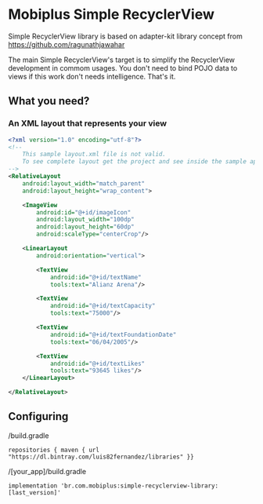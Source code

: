 # Mobiplus Simple RecyclerView
Simple RecyclerView library is based on adapter-kit library concept from https://github.com/ragunathjawahar

The main Simple RecyclerView's target is to simplify the RecyclerView development in commom usages.
You don't need to bind POJO data to views if this work don't needs intelligence.
That's it.

## What you need?

### An XML layout that represents your view

```xml
<?xml version="1.0" encoding="utf-8"?>
<!--
    This sample layout.xml file is not valid.
    To see complete layout get the project and see inside the sample app.
-->
<RelativeLayout
    android:layout_width="match_parent"
    android:layout_height="wrap_content">

    <ImageView
        android:id="@+id/imageIcon"
        android:layout_width="100dp"
        android:layout_height="60dp"
        android:scaleType="centerCrop"/>

    <LinearLayout
        android:orientation="vertical">

        <TextView
            android:id="@+id/textName"
            tools:text="Alianz Arena"/>

        <TextView
            android:id="@+id/textCapacity"
            tools:text="75000"/>

        <TextView
            android:id="@+id/textFoundationDate"
            tools:text="06/04/2005"/>

        <TextView
            android:id="@+id/textLikes"
            tools:text="93645 likes"/>
    </LinearLayout>

</RelativeLayout>
```

## Configuring

/build.gradle

`repositories { maven { url  "https://dl.bintray.com/luis82fernandez/libraries" }}`

/[your_app]/build.gradle

`implementation 'br.com.mobiplus:simple-recyclerview-library:[last_version]'`

